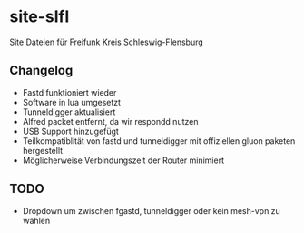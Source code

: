# site-slfl
Site Dateien für Freifunk Kreis Schleswig-Flensburg

## Changelog

- Fastd funktioniert wieder
- Software in lua umgesetzt
- Tunneldigger aktualisiert
- Alfred packet entfernt, da wir respondd nutzen
- USB Support hinzugefügt
- Teilkompatiblität von fastd und tunneldigger mit offiziellen gluon paketen hergestellt
- Möglicherweise Verbindungszeit der Router minimiert

## TODO
- Dropdown um zwischen fgastd, tunneldigger oder kein mesh-vpn zu wählen
